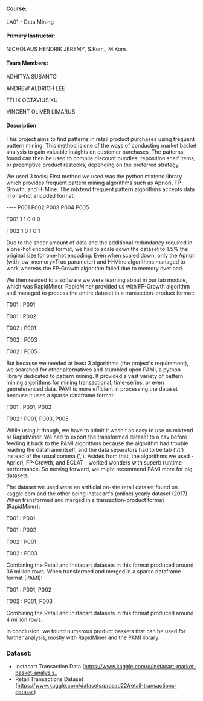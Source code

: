 #### Course:

LA01 - Data Mining



#### Primary Instructor:

NICHOLAUS HENDRIK JEREMY, S.Kom., M.Kom.



#### Team Members:

ADHITYA SUSANTO

ANDREW ALDRICH LEE

FELIX OCTAVIUS XU

VINCENT OLIVER LIMARUS

#### Description
This project aims to find patterns in retail product purchases using frequent pattern mining. This method is one of the ways of conducting market basket analysis to gain valuable insights on customer purchases. The patterns found can then be used to compile discount bundles, reposition shelf items, or preemptive product restocks, depending on the preferred strategy.

We used 3 tools; 
First method we used was the python mlxtend library which provides frequent pattern mining algorithms such as Apriori, FP-Growth, and H-Mine. The mlxtend frequent pattern algorithms accepts data in one-hot encoded format:


----  P001 P002 P003 P004 P005

T001  1    1    0    0    0

T002  1    0    1    0    1

Due to the sheer amount of data and the additional redundancy required in a one-hot encoded format, we had to scale down the dataset to 1.5% the original size for one-hot encoding. Even when scaled down, only the Apriori (with low_memory=True parameter) and H-Mine algorithms managed to work whereas the FP-Growth algorithm failed due to memory overload.

We then resided to a software we were learning about in our lab module, which was RapidMiner. RapidMiner provided us with FP-Growth algorithm and managed to process the entire dataset in a transaction-product format:

T001 : P001

T001 : P002

T002 : P001

T002 : P003

T002 : P005

But because we needed at least 3 algorithms (the project's requirement), we searched for other alternatives and stumbled upon PAMI, a python library dedicated to pattern mining. It provided a vast variety of pattern mining algorithms for mining transactional, time-series, or even georeferenced data. PAMI is more efficient in processing the dataset because it uses a sparse dataframe format:

T001 : P001, P002

T002 : P001, P003, P005

While using it though, we have to admit it wasn't as easy to use as mlxtend or RapidMiner. We had to export the transformed dataset to a csv before feeding it back to the PAMI algorithms because the algorithm had trouble reading the dataframe itself, and the data separators had to be tab ('/t') instead of the usual comma (','). Asides from that, the algorithms we used - Apriori, FP-Growth, and ECLAT - worked wonders with superb runtime performance. So moving forward, we might recommend PAMI more for big datasets.

The dataset we used were an artificial on-site retail dataset found on kaggle.com and the other being instacart's (online) yearly dataset (2017). When transformed and merged in a transaction-product format (RapidMiner):

T001 : P001

T001 : P002

T002 : P001

T002 : P003

Combining the Retail and Instacart datasets in this format produced around 36 million rows. When transformed and merged in a sparse dataframe format (PAMI):

T001 : P001, P002

T002 : P001, P003

Combining the Retail and Instacart datasets in this format produced around 4 million rows.

In conclusion, we found numerous product baskets that can be used for further analysis, mostly with RapidMiner and the PAMI library.

### Dataset:
- Instacart Transaction Data  (https://www.kaggle.com/c/instacart-market-basket-analysis_
- Retail Transactions Dataset (https://www.kaggle.com/datasets/prasad22/retail-transactions-dataset)
